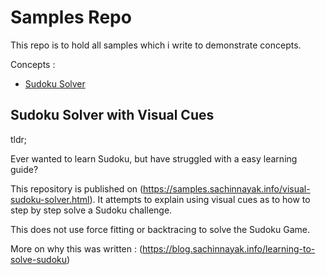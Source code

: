 # Samples Repo
This repo is to hold all samples which i write to demonstrate concepts. 


Concepts :
* [Sudoku Solver](#sudoku)





## <a href="#sudoku"></a>Sudoku Solver with Visual Cues

tldr;

Ever wanted to learn Sudoku, but have struggled with a easy learning guide?

This repository is published on (https://samples.sachinnayak.info/visual-sudoku-solver.html). It attempts to explain using visual cues as to how to step by step solve a Sudoku challenge. 

This does not use force fitting or backtracing to solve the Sudoku Game. 

More on why this was written : (https://blog.sachinnayak.info/learning-to-solve-sudoku)